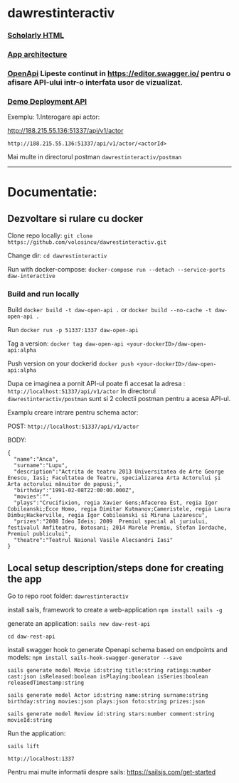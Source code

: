 # dawrestinteractiv

### [Scholarly HTML](https://volosincu.github.io/dawrestinteractiv/) 

### [App architecture](https://github.com/volosincu/dawrestinteractiv/tree/main/docs)

### [OpenApi](https://github.com/volosincu/dawrestinteractiv/blob/main/daw-rest-api/swagger/swagger.json) Lipeste continut in https://editor.swagger.io/ pentru o afisare API-ului intr-o interfata usor de vizualizat.

### [Demo Deployment API](http://188.215.55.136:51337/api/v1/actor) 

Exemplu: 
1.Interogare api actor: 

http://188.215.55.136:51337/api/v1/actor

`http://188.215.55.136:51337/api/v1/actor/<actorId>`

Mai multe in directorul postman `dawrestinteractiv/postman`


--------------


# Documentatie: 

## Dezvoltare si rulare cu docker 
Clone repo locally:
`git clone https://github.com/volosincu/dawrestinteractiv.git`

Change dir:
`cd dawrestinteractiv`

Run with docker-compose:
`docker-compose run --detach --service-ports daw-interactive`

### Build and run locally 

Build 
`docker build -t daw-open-api .`
or 
`docker build --no-cache -t daw-open-api .`

Run
`docker run -p 51337:1337 daw-open-api`

Tag a version:
`docker tag daw-open-api <your-dockerID>/daw-open-api:alpha`

Push version on your dockerid 
`docker push <your-dockerID>/daw-open-api:alpha`


Dupa ce imaginea a pornit API-ul poate fi accesat la adresa : `http://localhost:51337/api/v1/actor`
In directorul `dawrestinteractiv/postman` sunt si 2 colectii postman pentru a acesa API-ul.

Examplu creare intrare pentru schema actor: 

POST: `http://localhost:51337/api/v1/actor`

BODY:

```
{
  "name":"Anca",
  "surname":"Lupu",
  "description":"Actrita de teatru 2013 Universitatea de Arte George Enescu, Iasi; Facultatea de Teatru, specializarea Arta Actorului și Arta actorului mânuitor de papusi;",
  "birthday":"1991-02-08T22:00:00.000Z",
  "movies":"",
  "plays":"Crucifixion, regia Xavier Gens;Afacerea Est, regia Igor Cobileanski;Ecce Homo, regia Dimitar Kutmanov;Cameristele, regia Laura Dimbu;Hackerville, regia Igor Cobileanski si Miruna Lazarescu",
  "prizes":"2008 Ideo Ideis; 2009  Premiul special al juriului, festivalul Amfiteatru, Botosani; 2014 Marele Premiu, Stefan Iordache, Premiul publicului",
  "theatre":"Teatrul Naional Vasile Alecsandri Iasi"
}
```


## Local setup description/steps done for creating the app 

Go to repo root folder:
`dawrestinteractiv`

install sails, framework to create a web-application
`npm install sails -g`

generate an application:
`sails new daw-rest-api`

`cd daw-rest-api`

install swagger hook to generate Openapi schema based on endpoints and models:
`npm install sails-hook-swagger-generator --save`

```
sails generate model Movie id:string title:string ratings:number cast:json isReleased:boolean isPlaying:boolean isSeries:boolean releasedTimestamp:string

sails generate model Actor id:string name:string surname:string birthday:string movies:json plays:json foto:string prizes:json

sails generate model Review id:string stars:number comment:string movieId:string
```

Run the application:

`sails lift`

`http://localhost:1337`

Pentru mai multe informatii despre sails: https://sailsjs.com/get-started

 
